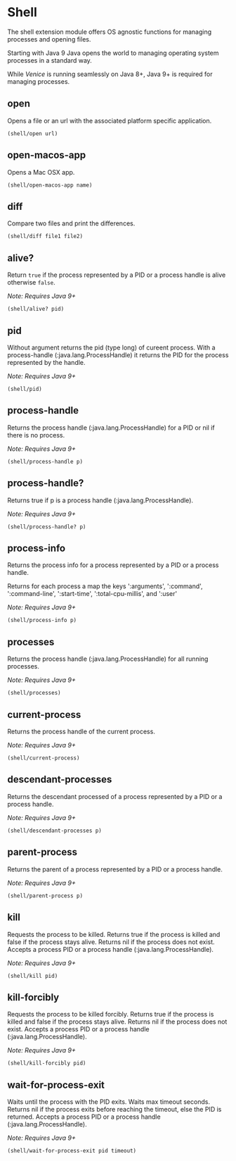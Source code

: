 # Shell

The shell extension module offers OS agnostic functions for managing 
processes and opening files.

Starting with Java 9 Java opens the world to managing operating system 
processes in a standard way.

While _Venice_ is running seamlessly on Java 8+, Java 9+ is required
for managing processes.



## open

Opens a file or an url with the associated platform specific application.

```
(shell/open url)
```


## open-macos-app

Opens a Mac OSX app.

```
(shell/open-macos-app name)
```


## diff

Compare two files and print the differences.

```
(shell/diff file1 file2)
```


## alive?

Return `true` if the process represented by a PID or a process handle
is alive otherwise `false`.

_Note: Requires Java 9+_

```
(shell/alive? pid) 
```


## pid

Without argument returns the pid (type long) of cureent process. With
a process-handle (:java.lang.ProcessHandle) it returns the PID for the 
process represented by the handle.

_Note: Requires Java 9+_

```
(shell/pid)
```


## process-handle

Returns the process handle (:java.lang.ProcessHandle) for a PID or
nil if there is no process.

_Note: Requires Java 9+_

```
(shell/process-handle p)
```


## process-handle?

Returns true if p is a process handle (:java.lang.ProcessHandle).

_Note: Requires Java 9+_

```
(shell/process-handle? p)
```


## process-info

Returns the process info for a process represented by a PID or a 
process handle.

Returns for each process a map the keys ':arguments', ':command', 
':command-line', ':start-time', ':total-cpu-millis', and ':user'

_Note: Requires Java 9+_

```
(shell/process-info p)
```


## processes

Returns the process handle (:java.lang.ProcessHandle) for all
running processes.

_Note: Requires Java 9+_

```
(shell/processes)
```


## current-process

Returns the process handle of the current process.
        
_Note: Requires Java 9+_

```
(shell/current-process)
```


## descendant-processes

Returns the descendant processed of a process represented by a PID
or a process handle.
        
_Note: Requires Java 9+_

```
(shell/descendant-processes p)
```


## parent-process

Returns the parent of a process represented by a PID or a process
handle.

_Note: Requires Java 9+_

```
(shell/parent-process p)
```


## kill

Requests the process to be killed. Returns true if the process is 
killed and false if the process stays alive. Returns nil if the 
process does not exist. Accepts a process PID or a process handle 
(:java.lang.ProcessHandle).

_Note: Requires Java 9+_

```
(shell/kill pid)
```


## kill-forcibly

Requests the process to be killed forcibly. Returns true if the process 
is killed and false if the process stays alive. Returns nil if the 
process does not exist. Accepts a process PID or a process handle 
(:java.lang.ProcessHandle).
        
_Note: Requires Java 9+_

```
(shell/kill-forcibly pid)
```


## wait-for-process-exit

Waits until the process with the PID exits. Waits max timeout 
seconds. Returns nil if the process exits before reaching the 
timeout, else the PID is returned. Accepts a process PID or a 
process handle (:java.lang.ProcessHandle).

_Note: Requires Java 9+_

```
(shell/wait-for-process-exit pid timeout) 
```
